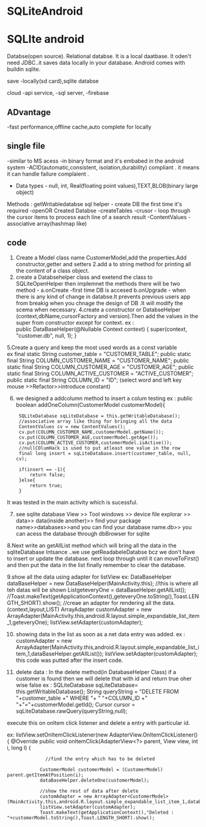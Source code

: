 # SQLiteAndroid
# SQLIte android

Databse(open source). Relational databse. It is a local daatbase. It oden't need JDBC..it saves data locally in your database. Android comes with buildin sqlite.

save -locally(sd card),sqlite databse

cloud
-api service,
-sql server,
-firebase

## ADvantage
-fast performance,offline cache,auto complete for locally

## single file
-similar to MS acess 
-in binary format and it's embabed in the android system
-ACID(automatic,consistent, isolation,durability) compliant . it means it can handle 
failure complaient .

- Data types - null, int, Real(floating point values),TEXT,BLOB(binary large object)


Methods : getWritabledatabse
sql helper - create DB the first time it's required
-openOR Created Databse
-createTables
-crusor - loop through the cursor items to process each line of a search 
result
-ContentValues - associative array(hashmap like)

## code
1. Create a Model class name CustomerModel,add the properties.Add constructor,getter and setters
2.add a to string method for printing all the content of a class object.
3. create a Databsehelper class and exetend the class to SQLiteOpenHelper then implemnet the methods
there will be two method - a.onCreate -first time DB is accesed
 b.onUpgrade - when there is any kind of change in databse.It prevents previous users app from breakig when you chnage the design of DB
.It will modify the scema when necessary.
4.create a constructor or DatabseHelper (context,dbName,cursorFactory and version).Then add the values in
the super from constructor except for context.
ex :  
public DataBaseHelper(@Nullable Context context) {
        super(context, "customer.db", null, 1);
    }

5.Create a query and keep the most used words as a const variable  
ex final static String customer_table = "CUSTOMER_TABLE";
    public static final String COLUMN_CUSTOMER_NAME = "CUSTOMER_NAME";
    public static final String COLUMN_CUSTOMER_AGE = "CUSTOMER_AGE";
    public static final String COLUMN_ACTIVE_CUSTOMER = "ACTIVE_CUSTOMER";
    public static final String COLUMN_ID = "ID";
(select word and left key mouse >>Refactor>>introduce constant)

6. we designed a addcolumn method to insert a colum testing 
ex : public boolean addOneColumn(CustomerModel customerModel){

        SQLiteDatabase sqLiteDatabase = this.getWritableDatabase();
        //associative array like thing for bringing all the data
        ContentValues cv = new ContentValues();
        cv.put(COLUMN_CUSTOMER_NAME,customerModel.getName());
        cv.put(COLUMN_CUSTOMER_AGE,customerModel.getAge());
        cv.put(COLUMN_ACTIVE_CUSTOMER,customerModel.isActive());
        //nullCOlumHack is used to put atleast one value in the row
        final long insert = sqLiteDatabase.insert(customer_table, null, cv);

        if(insert == -1){
            return false;
        }else{
            return true;
        }
It was tested in the main activity which is sucessful.

7. see sqlite database View >> Tool windows >> device file explorar >> data>> data(inside another)>> find your package name>>databases>>and you can find your database name.db>>
you can acess the database through dbBrowser for sqlite

8.Next write an getAllList method which will bring all the data in the sqliteDatabase Intsance ..we use getReadabeleDatabse bcz we don't
have to insert or update the database. next loop through until it can moveToFirst() and then put the data in the list
finally remember to clear the database.

9.show all the data using adapter for listView
ex:
  DataBaseHelper dataBaseHelper = new DataBaseHelper(MainActivity.this);
                 //this is where all teh datas will be shown
                List<CustomerModel>geteveryOne = dataBaseHelper.getAllList();
                //Toast.makeText(getApplicationContext(),geteveryOne.toString(),Toast.LENGTH_SHORT).show();
                  //creae an adapter for rendering all the data.                 (context,layout,LIST)
                ArrayAdapter customAdapter = new ArrayAdapter<CustomerModel>(MainActivity.this,android.R.layout.simple_expandable_list_item_1,geteveryOne);
                listView.setAdapter(customAdapter);

10. showing data in the list as soon as a net data entry was added.
ex :  customAdapter = new ArrayAdapter<CustomerModel>(MainActivity.this,android.R.layout.simple_expandable_list_item_1,dataBaseHelper.getAllList());
        listView.setAdapter(customAdapter); this code was putted after the insert code.

11. delete data : In the delete method(in DatabaseHelper Class) if a customer is found then we will delete that with id and return true oher wise false
ex : SQLiteDatabase sqLiteDatabase= this.getWritableDatabase();
        String queryString = "DELETE FROM "+customer_table +" WHERE "+ " "+COLUMN_ID +" "+"="+customerModel.getId();
        Cursor cursor = sqLiteDatabase.rawQuery(queryString,null);

execute this on onItem click listener and delete a entry with particular id.

ex: listView.setOnItemClickListener(new AdapterView.OnItemClickListener() {
            @Override
            public void onItemClick(AdapterView<?> parent, View view, int i, long l) {

                  //find the entry which has to be deleted

                CustomerModel customerModel = (CustomerModel) parent.getItemAtPosition(i);
                dataBaseHelper.deleteOne(customerModel);

                //show the rest of data after delete
                customAdapter = new ArrayAdapter<CustomerModel>(MainActivity.this,android.R.layout.simple_expandable_list_item_1,dataBaseHelper.getAllList());
                listView.setAdapter(customAdapter);
                Toast.makeText(getApplicationContext(),"Deleted : "+customerModel.toString(),Toast.LENGTH_SHORT).show();


